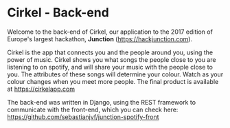 # Cirkel - Back-end
Welcome to the back-end of Cirkel, our application to the 2017 edition of Europe's largest hackathon, **Junction** (https://hackjunction.com).

Cirkel is the app that connects you and the people around you, using the power of music. 
Cirkel shows you what songs the people close to you are listening to on spotify, and will share your music with the people close to you.
The attributes of these songs will determine your colour. Watch as your colour changes when you meet more people.
The final product is available at https://cirkelapp.com

The back-end was written in Django, using the REST framework to communicate with the front-end, which you can check here: https://github.com/sebastianjvf/junction-spotify-front
